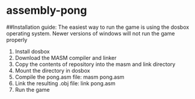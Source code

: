 # assembly-pong
##Installation guide:
The easiest way to run the game is using the dosbox operating system. Newer versions of windows will not run the game properly

1. Install dosbox
2. Download the MASM compiler and linker
3. Copy the contents of repository into the masm and link directory
4. Mount the directory in dosbox
5. Compile the pong.asm file: masm pong.asm
6. Link the resulting .obj file: link pong.asm
7. Run the game
